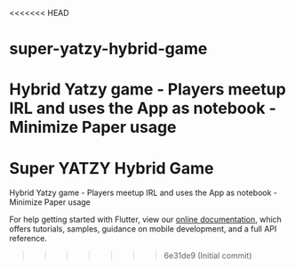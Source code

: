 <<<<<<< HEAD
# super-yatzy-hybrid-game
Hybrid Yatzy game - Players meetup IRL and uses the App as notebook - Minimize Paper usage 
=======
# Super YATZY Hybrid Game
Hybrid Yatzy game - Players meetup IRL and uses the App as notebook - Minimize Paper usage 


For help getting started with Flutter, view our
[online documentation](https://flutter.dev/docs), which offers tutorials,
samples, guidance on mobile development, and a full API reference.

>>>>>>> 6e31de9 (Initial commit)
